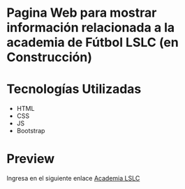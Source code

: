 # Pagina Web para mostrar información relacionada a la academia de Fútbol LSLC (en Construcción)

# Tecnologías Utilizadas
* HTML
* CSS
* JS
* Bootstrap

# Preview
Ingresa en el siguiente enlace [Academia LSLC](https://app.netlify.com/sites/futbol-lslc)
